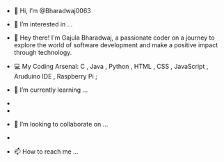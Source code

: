 - 👋 Hi, I’m @Bharadwaj0063
- 👀 I’m interested in ...
-   👋 Hey there! I'm Gajula Bharadwaj, a passionate coder on a journey to explore the world of software development and make a positive impact through technology.
-   💻 My Coding Arsenal:  C , Java , Python , HTML , CSS , JavaScript , Aruduino IDE , Raspberry Pi ;

- 🌱 I’m currently learning ...
- 
- 
- 💞️ I’m looking to collaborate on ...
- 
- 📫 How to reach me ...

<!---
Bharadwaj0063/Bharadwaj0063 is a ✨ special ✨ repository because its `README.md` (this file) appears on your GitHub profile.
You can click the Preview link to take a look at your changes.
--->
